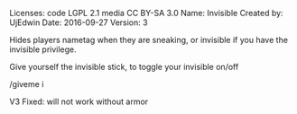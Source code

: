 Licenses: code LGPL 2.1 media CC BY-SA 3.0
Name: Invisible
Created by: UjEdwin
Date: 2016-09-27
Version: 3

Hides players nametag when they are sneaking, or invisible if you have the invisible privilege.

Give yourself the invisible stick, to toggle your invisible on/off

/giveme i

V3
Fixed: will not work without armor
